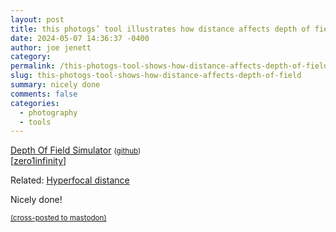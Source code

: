 ```yaml
---
layout: post
title: this photogs’ tool illustrates how distance affects depth of field
date: 2024-05-07 14:36:37 -0400
author: joe jenett
category: 
permalink: /this-photogs-tool-shows-how-distance-affects-depth-of-field/
slug: this-photogs-tool-shows-how-distance-affects-depth-of-field
summary: nicely done
comments: false
categories:
  - photography
  - tools
---
```

<a title="Depth Of Field Simulator" href="https://jherr.github.io/depth-of-field/">Depth Of Field Simulator</a> <small>(<a href="https://github.com/jherr/depth-of-field">github</a>)</small><br>[<a href="https://pinboard.in/u:zero1infinity">zero1infinity</a>]

Related: <a title="Hyperfocal distance - Wikipedia" href="https://en.wikipedia.org/wiki/Hyperfocal_distance">Hyperfocal distance</a>

Nicely done!

<a href="https://brid.gy/publish/mastodon"><small>(cross-posted to mastodon)</small></a>